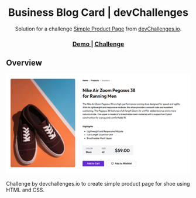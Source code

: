 <h1 align="center"> Business Blog Card | devChallenges</h1>

<div align="center">
   Solution for a challenge <a href="https://devchallenges.io/challenge/simple-product-page-challenge" target="_blank">Simple Product Page</a> from <a href="http://devchallenges.io" target="_blank">devChallenges.io</a>.
</div>

<div align="center">
  <h3>
    <a href="https://codebyev.github.io/shoe-product-page">
      Demo
    </a>
    <span> | </span>
    <a href="https://devchallenges.io/challenge/simple-product-page-challenge">
      Challenge
    </a>
  </h3>
</div>


<!-- OVERVIEW -->

## Overview

![screenshot](./screenshot.png)

Challenge by devchallenges.io to create simple product page for shoe using HTML and CSS.